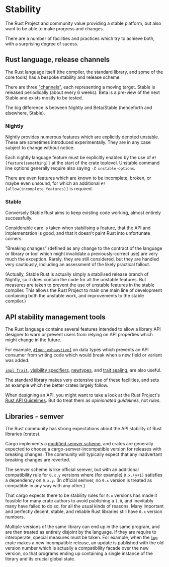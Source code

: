 Stability
=========

[comment]: # ( Copyright 2021 Ian Jackson and contributors  )
[comment]: # ( SPDX-License-Identifier: MIT                 )
[comment]: # ( There is NO WARRANTY.                        )

The Rust Project and community value providing a stable platform,
but also want to be able to make progress and changes.

There are a number of facilities and practices
which try to achieve both,
with a surprising degree of sucess.

Rust language, release channels
-------------------------------

The Rust language itself
(the compiler, the standard library, and some of the core tools)
has a bespoke stability and release scheme:

There are three ["channels"](https://forge.rust-lang.org/),
each representing a moving target.
Stable is released periodically (about every 6 weeks).
Beta is a pre-view of the next Stable
and exists mostly to be tested.

The big difference is between Nightly and Beta/Stable
(henceforth and elsewhere, Stable).

### Nightly


Nightly provides numerous features which are explicitly denoted unstable.
These are sometimes introduced experimentally.
They are in any case subject to change without notice.

Each nightly language feature must be explicitly enabled by the use of
`#![feature(something)]` at the start of the crate toplevel.
Unstable command line options generally require
also saying  `-Z unstable-options`.

There are even features which are known to be
incomplete, broken, or maybe even unsound,
for which an additional 
`#![allow(incomplete_features)]`
is required.

### Stable


Conversely Stable Rust aims to keep existing code working,
almost entirely successfully.

Considerable care is taken when stabilising a feature,
that the API and implementation is good,
and that it doesn't paint Rust into unfortunate corners.

"Breaking changes"
(defined as any change to the contract
of the language or library or tool
which might invalidate a previously-correct use)
are very much the exception.
Rarely, they are still considered,
but they are handled very cautiously,
including an assessment of the likely practical fallout.

(Actually, Stable Rust is actually simply a
stabilised release branch
of Nightly,
so it does contain the code for all the unstable features.
But measures are taken to prevent
the use of unstable features
in the stable compiler.
This allows the Rust Project to main one main line of development
containing both the unstable work,
and improvements to the stable compiler.)


API stability management tools
------------------------------

The Rust language contains several features intended to allow
a library API designer to warn or prevent users from
relying on API properties which might change in the future.

For example,
[`#[non_exhaustive]`](https://doc.rust-lang.org/reference/attributes/type_system.html#the-non_exhaustive-attribute)
on data types
which prevents an API consumer from writing code
which would break when a new field or variant was added.

[`impl Trait`](traits.md#existential-types),
[visibility specifiers](https://doc.rust-lang.org/reference/visibility-and-privacy.html),
[newtypes](https://doc.rust-lang.org/book/ch19-04-advanced-types.html#using-the-newtype-pattern-for-type-safety-and-abstraction),
and [trait sealing](https://rust-lang.github.io/api-guidelines/future-proofing.html),
are also useful.

The standard library makes very extensive use of these facilities,
and sets an example which the better crates largely follow.

When designing an API,
you might want to take a look at the Rust Project's
[Rust API Guidelines](https://rust-lang.github.io/api-guidelines/).
But do treat them as *opinionated guidelines*, not *rules*.


Libraries - semver
------------------

The Rust community has strong expectations about
the API stability of Rust libraries (crates).

Cargo implements a
[modified semver scheme](https://doc.rust-lang.org/cargo/reference/semver.html?highlight=semver#semver-compatibility),
and crates are generally expected to
choose a cargo-semver-incompatible version
for releases with breaking changes.
The community will typically expect that
any inadvertant breaking changes
are reverted.

The semver scheme is like official semver,
but with an additional compatibility rule for `0.x.y` versions
where (for example) `0.x.(y+1)` satisfies a dependency on `0.x.y`.
(In official semver,
no `0.x` version is treated as compatible in any way with any other.)

That cargo expects there to be stability rules for `0.x` versions
has made it feasible for many crate authors to avoid publishing a `1.0`,
and inevitably many have failed to do so,
for all the usual kinds of reasons.
Many important and perfectly decent, stable, and reliable
Rust libraries
still have `0.x` version numbers.

Multiple versions of the same library can end up in the same program,
and are then treated as entirely disjoint by the language.
If they are require to interoperate,
special measures must be taken.
For example,
when the [`log`](https://crates.io/crates/log) crate makes a new incompatible release,
an update is published with the old version number which
is actually a compatibility facade over the new version,
so that programs ending up containing a single instance of the library
and its crucial global state.
